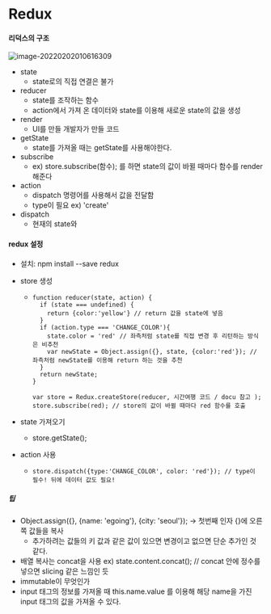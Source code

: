 # Redux

#### 리덕스의 구조



![image-20220202010616309](C:\Users\multicampus\AppData\Roaming\Typora\typora-user-images\image-20220202010616309.png)

- state
  - state로의 직접 연결은 불가
- reducer
  - state를 조작하는 함수
  - action에서 가져 온 데이터와 state를 이용해 새로운 state의 값을 생성
- render
  - UI를 만들 개발자가 만들 코드
- getState
  - state를 가져올 때는 getState를 사용해야한다.
- subscribe
  - ex) store.subscribe(함수); 를 하면 state의 값이 바뀔 때마다  함수를 render 해준다
- action
  - dispatch 명령어를 사용해서 값을 전달함
  - type이 필요 ex) 'create'
- dispatch
  - 현재의 state와 



#### redux 설정

- 설치: npm install --save redux

- store 생성

  - ```react
    function reducer(state, action) {
      if (state === undefined) {
        return {color:'yellow'} // return 값을 state에 넣음
      }
      if (action.type === 'CHANGE_COLOR'){
        state.color = 'red' // 좌측처럼 state를 직접 변경 후 리턴하는 방식은 비추천
        var newState = Object.assign({}, state, {color:'red'}); // 좌측처럼 newState를 이용해 return 하는 것을 추천
      } 
      return newState;
    }
    
    var store = Redux.createStore(reducer, 시간여행 코드 / docu 참고 );
    store.subscribe(red); // store의 값이 바뀔 때마다 red 함수를 호출
    ```

- state 가져오기

  - store.getState();

- action 사용

  - ```react
    store.dispatch({type:'CHANGE_COLOR', color: 'red'}); // type이 필수! 뒤에 데이터 값도 필요!
    ```





##### 팁

- Object.assign({}, {name: 'egoing'}, {city: 'seoul'}); -> 첫번째 인자 {}에 오른쪽 값들을 복사
  - 추가하려는 값들의 키 값과 같은 값이 있으면 변경이고 없으면 단순 추가인 것 같다.
- 배열 복사는 concat을 사용 ex) state.content.concat(); // concat 안에 정수를 넣으면 slicing 같은 느낌인 듯
- immutable이 무엇인가
- input 태그의 정보를 가져올 때 this.name.value 를 이용해 해당 name을 가진 input 태그의 값을 가져올 수 있다.